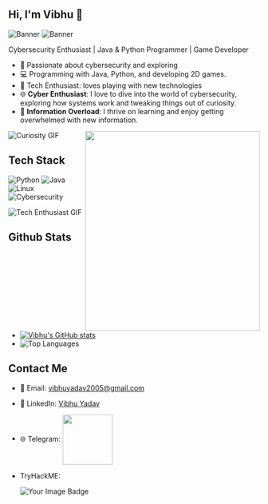 ## Hi, I'm Vibhu 👋
![Banner](https://plus.unsplash.com/premium_photo-1664304160128-ca5a08ac46ce?q=80&w=2653&auto=format&fit=crop&ixlib=rb-4.0.3&ixid=M3wxMjA3fDB8MHxwaG90by1wYWdlfHx8fGVufDB8fHx8fA%3D%3D)
![Banner](https://media1.giphy.com/media/v1.Y2lkPTc5MGI3NjExMWJ5eGluN29qOTlsazE3ZzdoNjd4emlzenpsOGZ4MjZiYWFqMjJndSZlcD12MV9pbnRlcm5hbF9naWZfYnlfaWQmY3Q9Zw/sns92xOAzdMsM/giphy.gif)

Cybersecurity Enthusiast | Java & Python Programmer | Game Developer
- 🔐 Passionate about cybersecurity and exploring
- 💻 Programming with Java, Python, and developing 2D games.
- 👾 Tech Enthusiast: loves playing with new technologies
- 🌐 **Cyber Enthusiast**: I love to dive into the world of cybersecurity, exploring how systems work and tweaking things out of curiosity.
- 🧠 **Information Overload**: I thrive on learning and enjoy getting overwhelmed with new information. 

![Curiosity GIF](https://media.giphy.com/media/3oEjHECc1GftirnHZm/giphy.gif?cid=790b7611ns59g4evrrnqniehqkxo0oul79dd6jp20omc23ft&ep=v1_gifs_search&rid=giphy.gif&ct=g) 
 <img src="https://media3.giphy.com/media/v1.Y2lkPTc5MGI3NjExazVjcm9tZGV3ZW12dDN0anB1aHQ4bnY0aTNyM3g3OTg2b3N4cnc1aCZlcD12MV9pbnRlcm5hbF9naWZfYnlfaWQmY3Q9Zw/IXnygGeB6LPPi/giphy.gif" align="right" width="350" height="400">

## Tech Stack

![Python](https://img.shields.io/badge/-Python-3776AB?style=flat&logo=python&logoColor=white) 
![Java](https://img.shields.io/badge/-Java-007396?style=flat&logo=java&logoColor=white) 
![Linux](https://img.shields.io/badge/-Linux-FCC624?style=flat&logo=linux&logoColor=black) 
![Cybersecurity](https://img.shields.io/badge/-Cybersecurity-009688?style=flat&logo=security&logoColor=white)

![Tech Enthusiast GIF](https://media.giphy.com/media/v7WM6sLcnGIc8/giphy.gif?cid=ecf05e47xlnlwkoq8rklw5npthgvyv9tiyyxn42nwf1vtjuw&ep=v1_gifs_search&rid=giphy.gif&ct=g)

## Github Stats 
- [![Vibhu's GitHub stats](https://github-readme-stats.vercel.app/api?username=coldman07&theme=radical)](https://github.com/anuraghazra/github-readme-stats)
- ![Top Languages](https://github-readme-stats.vercel.app/api/top-langs/?username=coldman07)

## Contact Me
- 📧 Email: [vibhuyadav2005@gmail.com](mailto:vibhuyadav2005@gmail.com)
- 💼 LinkedIn: [Vibhu Yadav](https://www.linkedin.com/in/vibhu-yadav-77b51b29a/)
- 🌐 Telegram: <img src= "https://github.com/user-attachments/assets/39f3da2d-72dd-4696-95ce-5c96b63c0bf5" align="center" width="100" height="100">
- TryHackME:

  <img src="https://tryhackme-badges.s3.amazonaws.com/ColdMan.png" alt="Your Image Badge" />
